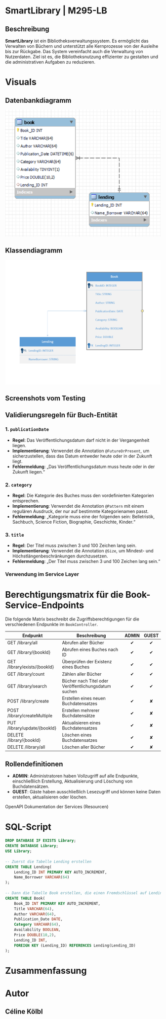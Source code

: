 # SmartLibrary | M295-LB
## Beschreibung
**SmartLibrary** ist ein Bibliotheksverwaltungssystem. Es ermöglicht das Verwalten von Büchern und unterstützt alle Kernprozesse von der Ausleihe bis zur Rückgabe. 
Das System vereinfacht auch die Verwaltung von Nutzerdaten. 
Ziel ist es, die Bibliotheksnutzung effizienter zu gestalten und die administrativen Aufgaben zu reduzieren.

# Visuals
## Datenbankdiagramm
![img.png](img.png)

## Klassendiagramm
![img_1.png](img_1.png)

## Screenshots vom Testing

## Validierungsregeln für Buch-Entität

### 1. `publicationDate`
- **Regel**: Das Veröffentlichungsdatum darf nicht in der Vergangenheit liegen.
- **Implementierung**: Verwendet die Annotation `@FutureOrPresent`, um sicherzustellen, dass das Datum entweder heute oder in der Zukunft liegt.
- **Fehlermeldung**: „Das Veröffentlichungsdatum muss heute oder in der Zukunft liegen.“

### 2. `category`
- **Regel**: Die Kategorie des Buches muss den vordefinierten Kategorien entsprechen.
- **Implementierung**: Verwendet die Annotation `@Pattern` mit einem regulären Ausdruck, der nur auf bestimmte Kategorienamen passt.
- **Fehlermeldung**: „Kategorie muss eine der folgenden sein: Belletristik, Sachbuch, Science Fiction, Biographie, Geschichte, Kinder.“

### 3. `title`
- **Regel**: Der Titel muss zwischen 3 und 100 Zeichen lang sein.
- **Implementierung**: Verwendet die Annotation `@Size`, um Mindest- und Höchstlängenbeschränkungen durchzusetzen.
- **Fehlermeldung**: „Der Titel muss zwischen 3 und 100 Zeichen lang sein.“

### Verwendung im Service Layer


# Berechtigungsmatrix für die Book-Service-Endpoints

Die folgende Matrix beschreibt die Zugriffsberechtigungen für die verschiedenen Endpunkte im `BookController`.

| Endpunkt                    | Beschreibung                                 | ADMIN | GUEST |
|-----------------------------|---------------------------------------------|:-----:|:-----:|
| GET /library/all            | Abrufen aller Bücher                        |   ✔   |   ✔   |
| GET /library/{bookId}       | Abrufen eines Buches nach ID                |   ✔   |   ✔   |
| GET /library/exists/{bookId}| Überprüfen der Existenz eines Buches        |   ✔   |   ✔   |
| GET /library/count          | Zählen aller Bücher                         |   ✔   |   ✔   |
| GET /library/search         | Bücher nach Titel oder Veröffentlichungsdatum suchen | ✔ | ✔   |
| POST /library/create        | Erstellen eines neuen Buchdatensatzes       |   ✔   |   ✘   |
| POST /library/createMultiple| Erstellen mehrerer Buchdatensätze           |   ✔   |   ✘   |
| PUT /library/update/{bookId}| Aktualisieren eines Buchdatensatzes         |   ✔   |   ✘   |
| DELETE /library/{bookId}    | Löschen eines Buchdatensatzes               |   ✔   |   ✘   |
| DELETE /library/all         | Löschen aller Bücher                        |   ✔   |   ✘   |

## Rollendefinitionen
- **ADMIN**: Administratoren haben Vollzugriff auf alle Endpunkte, einschließlich Erstellung, Aktualisierung und Löschung von Buchdatensätzen.
- **GUEST**: Gäste haben ausschließlich Lesezugriff und können keine Daten erstellen, aktualisieren oder löschen.


OpenAPI Dokumentation der Services (Resourcen)

# SQL-Script
```sql
DROP DATABASE IF EXISTS Library;
CREATE DATABASE Library;
USE Library;

-- Zuerst die Tabelle Lending erstellen
CREATE TABLE Lending(
    Lending_ID INT PRIMARY KEY AUTO_INCREMENT, 
    Name_Borrower VARCHAR(64)
);

-- Dann die Tabelle Book erstellen, die einen Fremdschlüssel auf Lending hat
CREATE TABLE Book(
    Book_ID INT PRIMARY KEY AUTO_INCREMENT, 
    Title VARCHAR(64),
    Author VARCHAR(64),
    Publication_Date DATE,
    Category VARCHAR(64),
    Availability BOOLEAN,
    Price DOUBLE(10,2),
    Lending_ID INT,
    FOREIGN KEY (Lending_ID) REFERENCES Lending(Lending_ID)
);
```

# Zusammenfassung


# Autor
## Céline Kölbl
